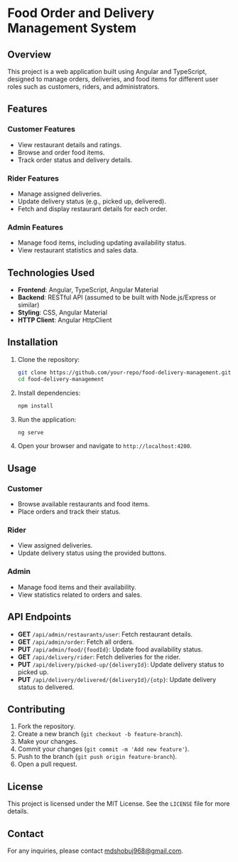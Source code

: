 # Food Order and Delivery Management System

## Overview

This project is a web application built using Angular and TypeScript, designed to manage orders, deliveries, and food items for different user roles such as customers, riders, and administrators.

## Features

### Customer Features
- View restaurant details and ratings.
- Browse and order food items.
- Track order status and delivery details.

### Rider Features
- Manage assigned deliveries.
- Update delivery status (e.g., picked up, delivered).
- Fetch and display restaurant details for each order.

### Admin Features
- Manage food items, including updating availability status.
- View restaurant statistics and sales data.

## Technologies Used

- **Frontend**: Angular, TypeScript, Angular Material
- **Backend**: RESTful API (assumed to be built with Node.js/Express or similar)
- **Styling**: CSS, Angular Material
- **HTTP Client**: Angular HttpClient

## Installation

1. Clone the repository:
   ```bash
   git clone https://github.com/your-repo/food-delivery-management.git
   cd food-delivery-management
   ```

2. Install dependencies:
   ```bash
   npm install
   ```

3. Run the application:
   ```bash
   ng serve
   ```

4. Open your browser and navigate to `http://localhost:4200`.

## Usage

### Customer
- Browse available restaurants and food items.
- Place orders and track their status.

### Rider
- View assigned deliveries.
- Update delivery status using the provided buttons.

### Admin
- Manage food items and their availability.
- View statistics related to orders and sales.

## API Endpoints

- **GET** `/api/admin/restaurants/user`: Fetch restaurant details.
- **GET** `/api/admin/order`: Fetch all orders.
- **PUT** `/api/admin/food/{foodId}`: Update food availability status.
- **GET** `/api/delivery/rider`: Fetch deliveries for the rider.
- **PUT** `/api/delivery/picked-up/{deliveryId}`: Update delivery status to picked up.
- **PUT** `/api/delivery/delivered/{deliveryId}/{otp}`: Update delivery status to delivered.

## Contributing

1. Fork the repository.
2. Create a new branch (`git checkout -b feature-branch`).
3. Make your changes.
4. Commit your changes (`git commit -m 'Add new feature'`).
5. Push to the branch (`git push origin feature-branch`).
6. Open a pull request.

## License

This project is licensed under the MIT License. See the `LICENSE` file for more details.

## Contact

For any inquiries, please contact mdshobuj968@gmail.com.

